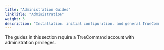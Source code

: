 ```yaml
---
title: "Administration Guides"
linkTitle: "Administration"
weight: 3
description: "Installation, initial configuration, and general TrueCommand administration guides"
---
```


The guides in this section require a TrueCommand account with administration privileges.